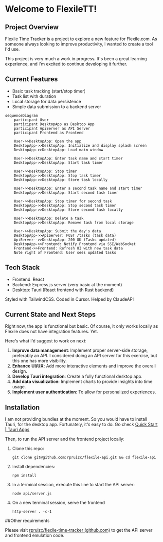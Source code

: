 # Welcome to FlexileTT!

## Project Overview

Flexile Time Tracker is a project to explore a new feature for Flexile.com. As someone always looking to improve productivity, I wanted to create a tool I'd use.

This project is very much a work in progress. It's been a great learning experience, and I'm excited to continue developing it further.

## Current Features

-   Basic task tracking (start/stop timer)
-   Task list with duration
-   Local storage for data persistence
-   Simple data submission to a backend server
```mermaid
sequenceDiagram
    participant User
    participant DesktopApp as Desktop App
    participant ApiServer as API Server
    participant Frontend as Frontend

    User->>DesktopApp: Open the app
    DesktopApp->>DesktopApp: Initialize and display splash screen
    DesktopApp->>DesktopApp: Load main window

    User->>DesktopApp: Enter task name and start timer
    DesktopApp->>DesktopApp: Start task timer

    User->>DesktopApp: Stop timer
    DesktopApp->>DesktopApp: Stop task timer
    DesktopApp->>DesktopApp: Store task locally

    User->>DesktopApp: Enter a second task name and start timer
    DesktopApp->>DesktopApp: Start second task timer

    User->>DesktopApp: Stop timer for second task
    DesktopApp->>DesktopApp: Stop second task timer
    DesktopApp->>DesktopApp: Store second task locally

    User->>DesktopApp: Delete a task
    DesktopApp->>DesktopApp: Remove task from local storage

    User->>DesktopApp: Submit the day's data
    DesktopApp->>ApiServer: POST /tasks (task data)
    ApiServer-->>DesktopApp: 200 OK (Tasks updated)
    DesktopApp->>Frontend: Notify Frontend via SSE/WebSocket
    Frontend->>Frontend: Refresh UI with new task data
    Note right of Frontend: User sees updated tasks
```

## Tech Stack

-   Frontend: React
-   Backend: Express.js server (very basic at the moment)
-   Desktop: Tauri (React frontend with Rust backend)

Styled with TailwindCSS. Coded in Cursor. Helped by ClaudeAPI


## Current State and Next Steps

Right now, the app is functional but basic. Of course, it only works locally as Flexile does not have integration features. Yet. 

Here's what I'd suggest to work on next:

1. **Improve data management**: Implement proper server-side storage, preferably an API. I considered doing an API server for this exercise, but this one has more visibility.
2.  **Enhance UI/UX**: Add more interactive elements and improve the overall design.
3.  **Develop Tauri integration**: Create a fully functional desktop app.
4.  **Add data visualization**: Implement charts to provide insights into time usage.
5.  **Implement user authentication**: To allow for personalized experiences.

## Installation

I am not providing bundles at the moment. So you would have to install Tauri, for the desktop app. Fortunately, it's easy to do. Go check [Quick Start | Tauri Apps](https://tauri.app/v1/guides/getting-started/setup/)

Then, to run the API server and the frontend project locally:

1.  Clone this repo:
    
    `git clone git@github.com:rpruizc/flexile-api.git && cd flexile-api`
    
2.  Install dependencies:
    
    `npm install`
    
3.  In a terminal session, execute this line to start the API server:
  
    `node api/server.js`

4. On a new terminal session, serve the frontend

    `http-server . -c-1`
    

##Other requirements

Please visit [rpruizc/flexile-time-tracker (github.com)](https://github.com/rpruizc/flexile-time-tracker) to get the API server and frontend emulation code.
